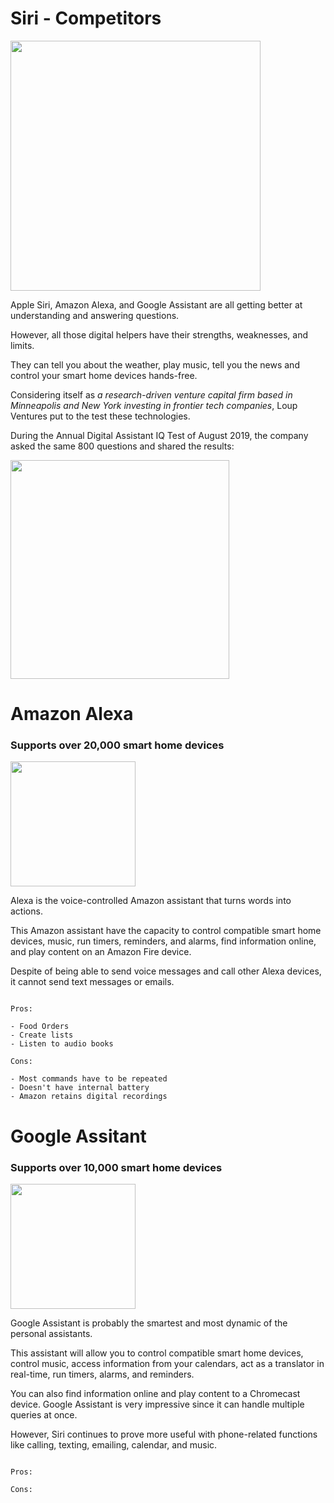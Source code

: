 # Siri - Competitors

<img src="https://babyconnect.files.wordpress.com/2019/03/hey2.gif" width="400">

Apple Siri, Amazon Alexa, and Google Assistant are all getting better at understanding and answering questions. 

However, all those digital helpers have their strengths, weaknesses, and limits.  

They can tell you about the weather, play music, tell you the news and control your smart home devices hands-free.

Considering itself as *a research-driven venture capital firm based in Minneapolis and New York investing in frontier tech companies*, Loup Ventures put to the test these technologies. 

During the Annual Digital Assistant IQ Test of August 2019, the company asked the same 800 questions and shared the results:

<img src="https://loupventures.com/wp-content/uploads/2019/08/query-results-768x234.png" width="350">

# Amazon Alexa

### Supports over 20,000 smart home devices

<img src="https://encrypted-tbn0.gstatic.com/images?q=tbn%3AANd9GcSNLLce_es-C_3CSbPu5eLcHrAVfx6hId_6mg&usqp=CAU" width="200">

Alexa is the voice-controlled Amazon assistant that turns words into actions.

This Amazon assistant have the capacity to control compatible smart home devices, music, run timers, reminders, and alarms, find information online, and play content on an Amazon Fire device.

Despite of being able to send voice messages and call other Alexa devices, it cannot send text messages or emails. 

```

Pros:

- Food Orders
- Create lists
- Listen to audio books

Cons:

- Most commands have to be repeated
- Doesn't have internal battery
- Amazon retains digital recordings

```

# Google Assitant

### Supports over 10,000 smart home devices

<img src="https://lh3.googleusercontent.com/ORzWxi-sIo_hCgSa6uzVvBUE4osKUqRVzHnniUUxA2WXD7BnZ95BNVpWFLUTKRyJRdU" width="200">

Google Assistant is probably the smartest and most dynamic of the personal assistants.

This assistant will allow you to control compatible smart home devices, control music, access information from your calendars, act as a translator in real-time, run timers, alarms, and reminders.

You can also find information online and play content to a Chromecast device. Google Assistant is very impressive since it can handle multiple queries at once.

However, Siri continues to prove more useful with phone-related functions like calling, texting, emailing, calendar, and music.

```

Pros:

Cons:

```
